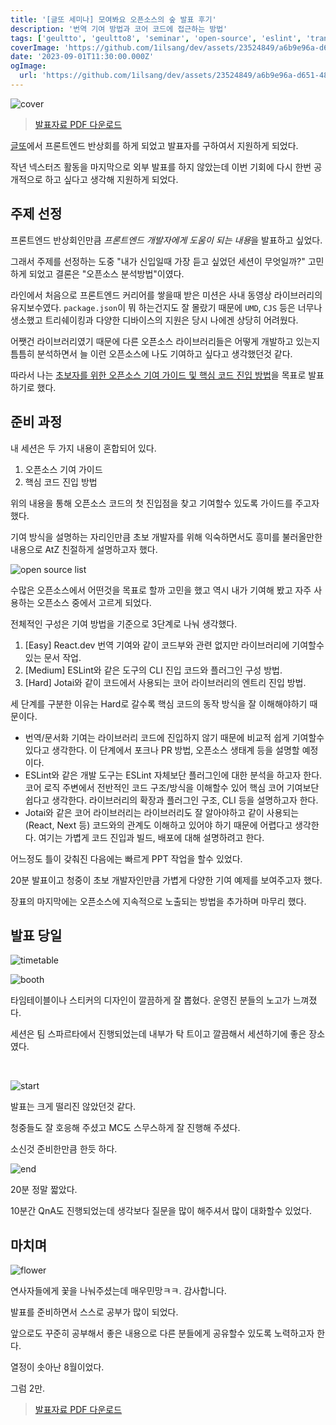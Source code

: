 ```yaml
---
title: '[글또 세미나] 모여봐요 오픈소스의 숲 발표 후기'
description: '번역 기여 방법과 코어 코드에 접근하는 방법'
tags: ['geultto', 'geultto8', 'seminar', 'open-source', 'eslint', 'translate']
coverImage: 'https://github.com/1ilsang/dev/assets/23524849/a6b9e96a-d651-4854-a1a4-a05370dba890'
date: '2023-09-01T11:30:00.000Z'
ogImage:
  url: 'https://github.com/1ilsang/dev/assets/23524849/a6b9e96a-d651-4854-a1a4-a05370dba890'
---
```


![cover](https://github.com/1ilsang/dev/assets/23524849/7f688c0e-1e5b-4c97-bffc-312aa35e9d35)

> [발표자료 PDF 다운로드](https://github.com/1ilsang/dev/files/12504345/_1ilsang.pdf)

[글또](https://www.notion.so/ac5b18a482fb4df497d4e8257ad4d516)에서 프론트엔드 반상회를 하게 되었고 발표자를 구하여서 지원하게 되었다.

작년 넥스터즈 활동을 마지막으로 외부 발표를 하지 않았는데 이번 기회에 다시 한번 공개적으로 하고 싶다고 생각해 지원하게 되었다.

## 주제 선정

프론트엔드 반상회인만큼 *프론트엔드 개발자에게 도움이 되는 내용*을 발표하고 싶었다.

그래서 주제를 선정하는 도중 "내가 신입일때 가장 듣고 싶었던 세션이 무엇일까?" 고민하게 되었고 결론은 "오픈소스 분석방법"이였다.

라인에서 처음으로 프론트엔드 커리어를 쌓을때 받은 미션은 사내 동영상 라이브러리의 유지보수였다. `package.json`이 뭐 하는건지도 잘 몰랐기 때문에 `UMD`, `CJS` 등은 너무나 생소했고 트리쉐이킹과 다양한 디바이스의 지원은 당시 나에겐 상당히 어려웠다.

어쨋건 라이브러리였기 때문에 다른 오픈소스 라이브러리들은 어떻게 개발하고 있는지 틈틈히 분석하면서 늘 이런 오픈소스에 나도 기여하고 싶다고 생각했던것 같다.

따라서 나는 <u>초보자를 위한 오픈소스 기여 가이드 및 핵심 코드 진입 방법</u>을 목표로 발표하기로 했다.

## 준비 과정

내 세션은 두 가지 내용이 혼합되어 있다.

1. 오픈소스 기여 가이드
2. 핵심 코드 진입 방법

위의 내용을 통해 오픈소스 코드의 첫 진입점을 찾고 기여할수 있도록 가이드를 주고자 했다.

기여 방식을 설명하는 자리인만큼 초보 개발자를 위해 익숙하면서도 흥미를 불러올만한 내용으로 AtZ 친절하게 설명하고자 했다.

![open source list](https://github.com/1ilsang/dev/assets/23524849/cc1d815d-f8a0-44e2-ac8c-cdad3406b71d)

수많은 오픈소스에서 어떤것을 목표로 할까 고민을 했고 역시 내가 기여해 봤고 자주 사용하는 오픈소스 중에서 고르게 되었다.

전체적인 구성은 기여 방법을 기준으로 3단계로 나눠 생각했다.

1. [Easy] React.dev 번역 기여와 같이 코드부와 관련 없지만 라이브러리에 기여할수 있는 문서 작업.
2. [Medium] ESLint와 같은 도구의 CLI 진입 코드와 플러그인 구성 방법.
3. [Hard] Jotai와 같이 코드에서 사용되는 코어 라이브러리의 엔트리 진입 방법.

세 단계를 구분한 이유는 Hard로 갈수록 핵심 코드의 동작 방식을 잘 이해해야하기 때문이다.

- 번역/문서화 기여는 라이브러리 코드에 진입하지 않기 때문에 비교적 쉽게 기여할수 있다고 생각한다. 이 단계에서 포크나 PR 방법, 오픈소스 생태계 등을 설명할 예정이다.
- ESLint와 같은 개발 도구는 ESLint 자체보단 플러그인에 대한 분석을 하고자 한다. 코어 로직 주변에서 전반적인 코드 구조/방식을 이해할수 있어 핵심 코어 기여보단 쉽다고 생각한다. 라이브러리의 확장과 플러그인 구조, CLI 등을 설명하고자 한다.
- Jotai와 같은 코어 라이브러리는 라이브러리도 잘 알아야하고 같이 사용되는(React, Next 등) 코드와의 관계도 이해하고 있어야 하기 때문에 어렵다고 생각한다. 여기는 가볍게 코드 진입과 빌드, 배포에 대해 설명하려고 한다.

어느정도 틀이 갖춰진 다음에는 빠르게 PPT 작업을 할수 있었다.

20분 발표이고 청중이 초보 개발자인만큼 가볍게 다양한 기여 예제를 보여주고자 했다.

장표의 마지막에는 오픈소스에 지속적으로 노출되는 방법을 추가하며 마무리 했다.

## 발표 당일

![timetable](https://github.com/1ilsang/dev/assets/23524849/50959cd4-cffb-4f46-ae2e-8ab76362202b)

![booth](https://github.com/1ilsang/dev/assets/23524849/fde40b79-9c4a-43ba-8c73-828023e3be15)

타임테이블이나 스티커의 디자인이 깔끔하게 잘 뽑혔다. 운영진 분들의 노고가 느껴졌다.

세션은 팀 스파르타에서 진행되었는데 내부가 탁 트이고 깔끔해서 세션하기에 좋은 장소였다.

<br />

![start](https://github.com/1ilsang/dev/assets/23524849/0d163917-eb6d-4d9b-919b-30aa8e7cff5e)

발표는 크게 떨리진 않았던것 같다.

청중들도 잘 호응해 주셨고 MC도 스무스하게 잘 진행해 주셨다.

소신것 준비한만큼 한듯 하다.

![end](https://github.com/1ilsang/dev/assets/23524849/c4458081-6933-4d58-8345-2e940ad64425)

20분 정말 짧았다.

10분간 QnA도 진행되었는데 생각보다 질문을 많이 해주셔서 많이 대화할수 있었다.

## 마치며

![flower](https://github.com/1ilsang/dev/assets/23524849/cb11a457-109a-443b-ace8-359b92a8fa97)

연사자들에게 꽃을 나눠주셨는데 매우민망ㅋㅋ. 감사합니다.

발표를 준비하면서 스스로 공부가 많이 되었다.

앞으로도 꾸준히 공부해서 좋은 내용으로 다른 분들에게 공유할수 있도록 노력하고자 한다.

열정이 솟아난 8월이었다.

그럼 2만.

> [발표자료 PDF 다운로드](https://github.com/1ilsang/dev/files/12504345/_1ilsang.pdf)
